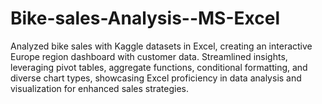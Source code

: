 # Bike-sales-Analysis--MS-Excel
Analyzed bike sales with Kaggle datasets in Excel, creating an interactive Europe region dashboard with customer data. Streamlined insights, leveraging pivot tables, aggregate functions, conditional formatting, and diverse chart types, showcasing Excel proficiency in data analysis and visualization for enhanced sales strategies.
